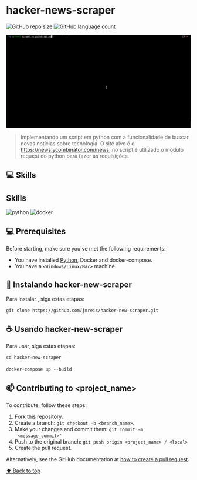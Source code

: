 # hacker-news-scraper

<!---Esses são exemplos. Veja https://shields.io para outras pessoas ou para personalizar este conjunto de escudos. Você pode querer incluir dependências, status do projeto e informações de licença aqui--->

![GitHub repo size](https://img.shields.io/github/repo-size/jmreis/hacker-new-scraper?style=for-the-badge)
![GitHub language count](https://img.shields.io/github/languages/count/jmreis/hacker-new-scraper?style=for-the-badge)
<!--![GitHub forks](https://img.shields.io/github/forks/jmreis/hacker-new-scraper?style=for-the-badge)
![Bitbucket open issues](https://img.shields.io/bitbucket/issues/jmreis/hacker-new-scraper?style=for-the-badge)
![Bitbucket open pull requests](https://img.shields.io/bitbucket/pr-raw/jmreis/hacker-new-scraper?style=for-the-badge)-->


![project.gif](img/project.gif)


> Implementando um script em python com a funcionalidade de buscar novas notícias sobre tecnologia. O site alvo é o https://news.ycombinator.com/news, no script é utilizado o módulo request do python 
para fazer as requisições.


## 💻 Skills

## Skills
![python](https://img.shields.io/badge/Python-3776AB?style=for-the-badge&logo=python&logoColor=white) ![docker](https://camo.githubusercontent.com/63350538fde994bc287ccd4908809301e157980e6564bf78d2c5cec22c0a5914/68747470733a2f2f696d672e736869656c64732e696f2f62616467652f446f636b65722d3243413545303f7374796c653d666f722d7468652d6261646765266c6f676f3d646f636b6572266c6f676f436f6c6f723d7768697465)


## 💻 Prerequisites

Before starting, make sure you've met the following requirements:
<!---These are example requirements only. Add, duplicate or remove as needed--->
* You have installed [Python](https://www.python.org), Docker and docker-compose.
* You have a `<Windows/Linux/Mac>` machine.


## 🚀 Instalando hacker-new-scraper

Para instalar , siga estas etapas:

```
git clone https://github.com/jmreis/hacker-new-scraper.git

```

## ☕ Usando hacker-new-scraper

Para usar, siga estas etapas:

```
cd hacker-new-scraper

docker-compose up --build
```

## 📫 Contributing to <project_name>
<!---If your README is long or if you have any specific process or steps you want contributors to follow, consider creating a separate CONTRIBUTING.md file--->
To contribute, follow these steps:

1. Fork this repository.
2. Create a branch: `git checkout -b <branch_name>`.
3. Make your changes and commit them: `git commit -m '<message_commit>'`
4. Push to the original branch: `git push origin <project_name> / <local>`
5. Create the pull request.

Alternatively, see the GitHub documentation at [how to create a pull request](https://help.github.com/en/github/collaborating-with-issues-and-pull-requests/creating-a-pull-request ).


[⬆ Back to top](#hacker-news-scraper)<br>

